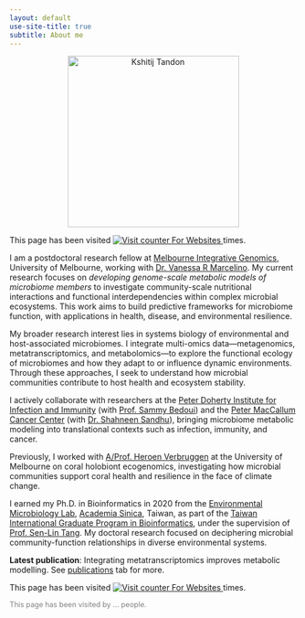 ```yaml
---
layout: default
use-site-title: true
subtitle: About me
---
```

<p align="center">
  <img src="/img/kshitijtandon.jpg" alt="Kshitij Tandon" height="300px">
</p>


<p align="left">This page has been visited 
  <a href="https://www.hitwebcounter.com" target="_blank">
    <img src="https://hitwebcounter.com/counter/counter.php?page=20743426&style=0001&nbdigits=5&type=page&initCount=0" 
         title="Counter Widget" alt="Visit counter For Websites" border="0" />
  </a> times.</p>                                  
                                    

I am a postdoctoral research fellow at [Melbourne Integrative Genomics](https://sites.research.unimelb.edu.au/integrative-genomics), University of Melbourne, working with [Dr. Vanessa R Marcelino](https://www.hologenomics.org/). My current research focuses on *developing genome-scale metabolic models of microbiome members* to investigate community-scale nutritional interactions and functional interdependencies within complex microbial ecosystems. This work aims to build predictive frameworks for microbiome function, with applications in health, disease, and environmental resilience.

My broader research interest lies in systems biology of environmental and host-associated microbiomes. I integrate multi-omics data—metagenomics, metatranscriptomics, and metabolomics—to explore the functional ecology of microbiomes and how they adapt to or influence dynamic environments. Through these approaches, I seek to understand how microbial communities contribute to host health and ecosystem stability.

I actively collaborate with researchers at the [Peter Doherty Institute for Infection and Immunity](https://www.doherty.edu.au) (with [Prof. Sammy Bedoui](https://www.doherty.edu.au/people/sammy_bedoui)) and the [Peter MacCallum Cancer Center](https://www.petermac.org) (with [Dr. Shahneen Sandhu](https://www.petermac.org/expert-finder/details/shahneen-sandhu)), bringing microbiome metabolic modeling into translational contexts such as infection, immunity, and cancer.

Previously, I worked with [A/Prof. Heroen Verbruggen](https://hverbruggen.github.io//) at the University of Melbourne on coral holobiont ecogenomics, investigating how microbial communities support coral health and resilience in the face of climate change.

I earned my Ph.D. in Bioinformatics in 2020 from the [Environmental Microbiology Lab](https://sltang.biodiv.tw/index.php), [Academia Sinica](https://www.sinica.edu.tw/en), Taiwan, as part of the [Taiwan International Graduate Program in Bioinformatics](https://idv.sinica.edu.tw/tigpbio/index.html), under the supervision of [Prof. Sen-Lin Tang](https://sltang.biodiv.tw). My doctoral research focused on deciphering microbial community-function relationships in diverse environmental systems.

**Latest publication**: Integrating metatranscriptomics improves metabolic modelling. See [publications](https://kshitijtandon.github.io/publications/) tab for more.


<p align="left">This page has been visited 
  <a href="https://www.hitwebcounter.com" target="_blank">
    <img src="https://hitwebcounter.com/counter/counter.php?page=20743426&style=0001&nbdigits=5&type=page&initCount=0" 
         title="Counter Widget" alt="Visit counter For Websites" border="0" />
  </a> times.</p>      

<p align="left" style="font-size: 0.9em; color: gray;">
  This page has been visited by <span id="visit-count">...</span> people.
</p>

